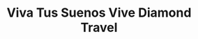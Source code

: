 ---
title: "Viva Tus Suenos Vive Diamond Travel"
url: /quito/viva-tus-suenos-vive-diamond-travel/
shop: agencia de viajes
---